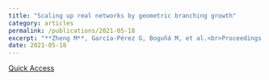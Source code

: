 ```yaml
---
title: "Scaling up real networks by geometric branching growth"
category: articles
permalink: /publications/2021-05-18
excerpt: "**Zheng M**, García-Pérez G, Boguñá M, et al.<br>Proceedings of the National Academy of Sciences, 2021, 118(21): e2018994118."
date: 2021-05-18
---
```


[Quick Access](https://www.pnas.org/doi/abs/10.1073/pnas.2018994118)


